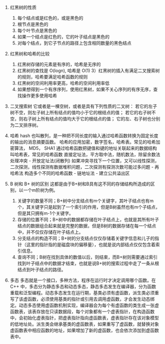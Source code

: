 1. 红黑树的性质
    1) 每个结点或是红色的，或是黑色的
    2) 根节点是黑色的
    3) 每个叶节点是黑色的
    4) 如果一个结点是红色的，它的叶子结点是黑色的
    5) 对每个结点，到它子节点的路径上包含相同数量的黑色结点

2. 红黑树和哈希的比较
    1) 红黑树存储的元素是有序的，哈希是无序的
    2) 红黑树的查找是 O(logn), 哈希是 O(1)
    3）红黑树的插入有满足二叉搜索树的规则，哈希要满足哈希函数的规则
    4) 红黑树的空间利用率更高，哈希的空间利用率低
    5) 如果想得到一个有序序列，使用红黑树，如果不关心序列的有序无序，查找操作更多使用哈希

3. 二叉搜索树
    它或者是一棵空树，或者是具有下列性质的二叉树： 若它的左子树不空，则左子树上所有结点的值均小于它的根结点的值； 若它的右子树不空，则右子树上所有结点的值均大于它的根结点的值； 它的左、右子树也分别为二叉排序树。

4. 哈希
    hash 也叫散列，是一种把不同长度的输入通过哈希函数转换为固定长度的输出的消息摘要函数。
    哈希的应用加密，数字签名，哈希表。常见的哈希加密算法， MD5， SHA1
    通过哈希函数把键值和键的地址关联起来的数据结构叫哈希表，常见的哈希函数
    直接定址法，平方取中法，随机数法，除留余数法
    处理冲突
        - 开放定址法(闭散列)
            如果冲突寻找下一个位置，又可以线性探测，二次探测，线性探测有数据堆积问题，二次探测有探测次数可能过多问题
        - 再哈希法
            构造多个不同的哈希函数
        - 链地址法
        - 建立公共溢出区

5. B 树和 B+ 树的区别
    这都是由于B+树和B具有这不同的存储结构所造成的区别，以一个m阶树为例。
    1) 关键字的数量不同；B+树中分支结点有m个关键字，其叶子结点也有m个，其关键字只是起到了一个索引的作用，但是B树虽然也有m个子结点，但是其只拥有m-1个关键字。
    2) 存储的位置不同；B+树中的数据都存储在叶子结点上，也就是其所有叶子结点的数据组合起来就是完整的数据，但是B树的数据存储在每一个结点中，并不仅仅存储在叶子结点上。
    3) 分支结点的构造不同；B+树的分支结点仅仅存储着关键字信息和儿子的指针（这里的指针指的是磁盘块的偏移量），也就是说内部结点仅仅包含着索引信息。
    4) 查询不同；B树在找到具体的数值以后，则结束，而B+树则需要通过索引找到叶子结点中的数据才结束，也就是说B+树的搜索过程中走了一条从根结点到叶子结点的路径。

6. 多态
    多态就是一个接口，多种方法，程序在运行时才决定调用哪个函数。在 C++ 中，多态分为静态多态和动态多态，静态多态发生在编译器，分为函数重载和泛型编程。动态多态发生在运行期，基类必须有虚函数，派生类必须重写了该虚函数，必须使用基类的指针或引用去调用虚函数，才会发生动态绑定。动态多态使用虚函数机制实现，编译器会为每个有虚函数的类生成一张虚函数表，该表存放在只读数据段，每个对象都有一个虚表指针，在构造函数中，会初始化虚表指针，把虚表指针指向虚函数表，虚表指针存在该对象模型的低地址处。派生类会继承基类的虚函数表，如果重写了虚函数，就替换对象虚函数表中相应函数的地址，如果增加了新的虚函数，也会依次添加到虚函数表中。